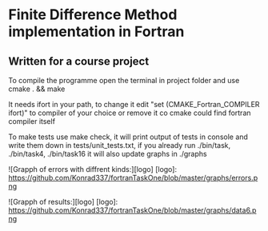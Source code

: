  # Finite Difference Method implementation in Fortran
 ## Written for a course project

 To compile the programme open the terminal in project folder
 and use cmake . && make

 It needs ifort in your path, to change it edit "set (CMAKE_Fortran_COMPILER ifort)"
 to compiler of your choice or remove it co cmake could find fortran compiler itself

 To make tests use make check, it will print output of tests in console and
 write them down in tests/unit_tests.txt, if you already run
 ./bin/task, ./bin/task4, ./bin/task16 it will also update graphs in ./graphs

 ![Grapph of errors with diffrent kinds:][logo]
 [logo]: https://github.com/Konrad337/fortranTaskOne/blob/master/graphs/errors.png



 ![Grapph of results:][logo]
 [logo]: https://github.com/Konrad337/fortranTaskOne/blob/master/graphs/data6.png
